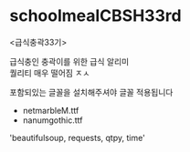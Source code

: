 # schoolmealCBSH33rd
<급식충곽33기>

급식충인 충곽이를 위한 급식 알리미<br>
퀄리티 매우 떨어짐 ㅈㅅ

포함되있는 글꼴을 설치해주셔야 글꼴 적용됩니다
- netmarbleM.ttf
- nanumgothic.ttf


'beautifulsoup, requests, qtpy, time'
